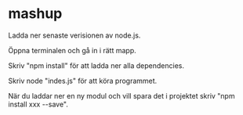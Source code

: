 # mashup

Ladda ner senaste verisionen av node.js.

Öppna terminalen och gå in i rätt mapp.

Skriv "npm install" för att ladda ner alla dependencies.

Skriv node "indes.js" för att köra programmet.

När du laddar ner en ny modul och vill spara det i projektet skriv "npm install xxx --save".